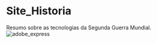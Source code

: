 # Site_Historia
 Resumo sobre as tecnologias da Segunda Guerra Mundial.
![adobe_express](https://user-images.githubusercontent.com/123118063/213565265-669a68aa-e88e-4386-b52e-cae090fcb93d.png)
